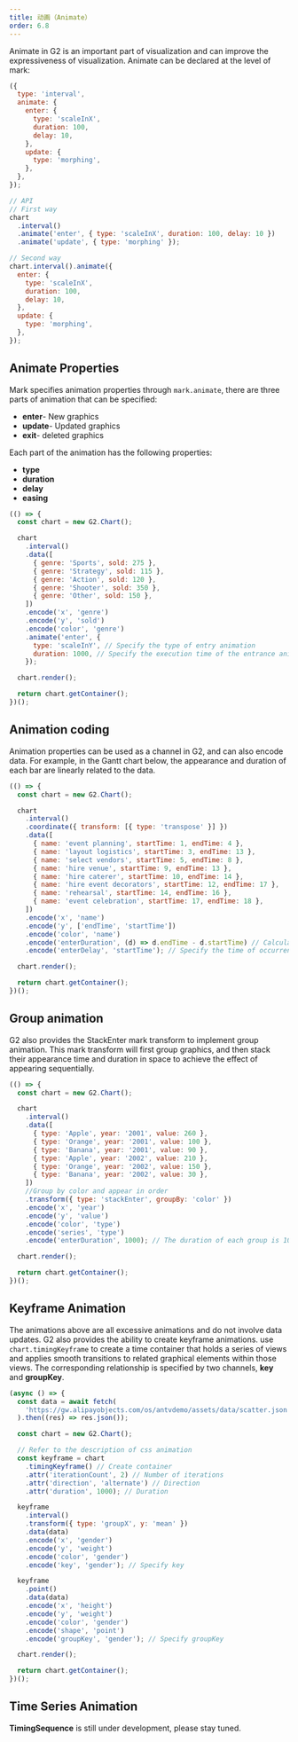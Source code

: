 ```yaml
---
title: 动画（Animate）
order: 6.8
---
```


Animate in G2 is an important part of visualization and can improve the expressiveness of visualization. Animate can be declared at the level of mark:

```js
({
  type: 'interval',
  animate: {
    enter: {
      type: 'scaleInX',
      duration: 100,
      delay: 10,
    },
    update: {
      type: 'morphing',
    },
  },
});
```

```js
// API
// First way
chart
  .interval()
  .animate('enter', { type: 'scaleInX', duration: 100, delay: 10 })
  .animate('update', { type: 'morphing' });

// Second way
chart.interval().animate({
  enter: {
    type: 'scaleInX',
    duration: 100,
    delay: 10,
  },
  update: {
    type: 'morphing',
  },
});
```

## Animate Properties

Mark specifies animation properties through `mark.animate`, there are three parts of animation that can be specified:

- **enter**- New graphics
- **update**- Updated graphics
- **exit**- deleted graphics

Each part of the animation has the following properties:

- **type**
- **duration**
- **delay**
- **easing**

```js | ob
(() => {
  const chart = new G2.Chart();

  chart
    .interval()
    .data([
      { genre: 'Sports', sold: 275 },
      { genre: 'Strategy', sold: 115 },
      { genre: 'Action', sold: 120 },
      { genre: 'Shooter', sold: 350 },
      { genre: 'Other', sold: 150 },
    ])
    .encode('x', 'genre')
    .encode('y', 'sold')
    .encode('color', 'genre')
    .animate('enter', {
      type: 'scaleInY', // Specify the type of entry animation
      duration: 1000, // Specify the execution time of the entrance animation
    });

  chart.render();

  return chart.getContainer();
})();
```

## Animation coding

Animation properties can be used as a channel in G2, and can also encode data. For example, in the Gantt chart below, the appearance and duration of each bar are linearly related to the data.

```js | ob
(() => {
  const chart = new G2.Chart();

  chart
    .interval()
    .coordinate({ transform: [{ type: 'transpose' }] })
    .data([
      { name: 'event planning', startTime: 1, endTime: 4 },
      { name: 'layout logistics', startTime: 3, endTime: 13 },
      { name: 'select vendors', startTime: 5, endTime: 8 },
      { name: 'hire venue', startTime: 9, endTime: 13 },
      { name: 'hire caterer', startTime: 10, endTime: 14 },
      { name: 'hire event decorators', startTime: 12, endTime: 17 },
      { name: 'rehearsal', startTime: 14, endTime: 16 },
      { name: 'event celebration', startTime: 17, endTime: 18 },
    ])
    .encode('x', 'name')
    .encode('y', ['endTime', 'startTime'])
    .encode('color', 'name')
    .encode('enterDuration', (d) => d.endTime - d.startTime) // Calculate the duration and encode
    .encode('enterDelay', 'startTime'); // Specify the time of occurrence and encode

  chart.render();

  return chart.getContainer();
})();
```

## Group animation

G2 also provides the StackEnter mark transform to implement group animation. This mark transform will first group graphics, and then stack their appearance time and duration in space to achieve the effect of appearing sequentially.

```js | ob
(() => {
  const chart = new G2.Chart();

  chart
    .interval()
    .data([
      { type: 'Apple', year: '2001', value: 260 },
      { type: 'Orange', year: '2001', value: 100 },
      { type: 'Banana', year: '2001', value: 90 },
      { type: 'Apple', year: '2002', value: 210 },
      { type: 'Orange', year: '2002', value: 150 },
      { type: 'Banana', year: '2002', value: 30 },
    ])
    //Group by color and appear in order
    .transform({ type: 'stackEnter', groupBy: 'color' })
    .encode('x', 'year')
    .encode('y', 'value')
    .encode('color', 'type')
    .encode('series', 'type')
    .encode('enterDuration', 1000); // The duration of each group is 1000

  chart.render();

  return chart.getContainer();
})();
```

## Keyframe Animation

The animations above are all excessive animations and do not involve data updates. G2 also provides the ability to create keyframe animations. use `chart.timingKeyframe` to create a time container that holds a series of views and applies smooth transitions to related graphical elements within those views. The corresponding relationship is specified by two channels, **key** and **groupKey**.

```js | ob
(async () => {
  const data = await fetch(
    'https://gw.alipayobjects.com/os/antvdemo/assets/data/scatter.json',
  ).then((res) => res.json());

  const chart = new G2.Chart();

  // Refer to the description of css animation
  const keyframe = chart
    .timingKeyframe() // Create container
    .attr('iterationCount', 2) // Number of iterations
    .attr('direction', 'alternate') // Direction
    .attr('duration', 1000); // Duration

  keyframe
    .interval()
    .transform({ type: 'groupX', y: 'mean' })
    .data(data)
    .encode('x', 'gender')
    .encode('y', 'weight')
    .encode('color', 'gender')
    .encode('key', 'gender'); // Specify key

  keyframe
    .point()
    .data(data)
    .encode('x', 'height')
    .encode('y', 'weight')
    .encode('color', 'gender')
    .encode('shape', 'point')
    .encode('groupKey', 'gender'); // Specify groupKey

  chart.render();

  return chart.getContainer();
})();
```

## Time Series Animation

**TimingSequence** is still under development, please stay tuned.
